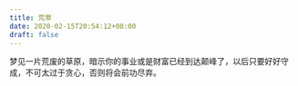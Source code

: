 ```yaml
---
title: 荒草
date: 2020-02-15T20:54:12+08:00
draft: false
---
```


梦见一片荒废的草原，暗示你的事业或是财富已经到达颠峰了，以后只要好好守成，不可太过于贪心，否则将会前功尽弃。

